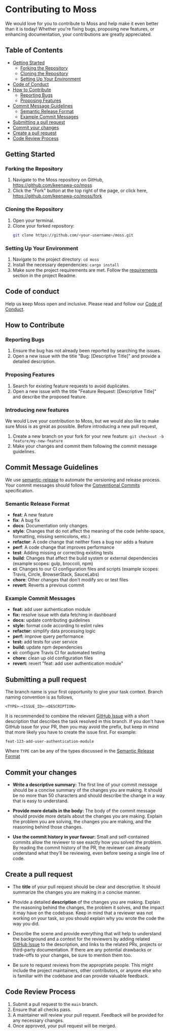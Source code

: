 # Contributing to Moss

We would love for you to contribute to Moss and help make it even better than it is today! Whether you're fixing bugs,
proposing new features, or enhancing documentation, your contributions are greatly appreciated.

## Table of Contents

- [Getting Started](#getting-started)
  - [Forking the Repository](#forking-the-repository)
  - [Cloning the Repository](#cloning-the-repository)
  - [Setting Up Your Environment](#setting-up-your-environment)
- [Code of Conduct](#code-of-conduct)
- [How to Contribute](#how-to-contribute)
  - [Reporting Bugs](#reporting-bugs)
  - [Proposing Features](#proposing-features)
- [Commit Message Guidelines](#commit-message-guidelines)
  - [Semantic Release Format](#semantic-release-format)
  - [Example Commit Messages](#example-commit-messages)
- [Submitting a pull request](#submitting-a-pull-request)
- [Commit your changes](#commit-your-changes)
- [Create a pull request](#create-a-pull-request)
- [Code Review Process](#code-review-process)

## Getting Started

### Forking the Repository

1. Navigate to the Moss repository on GitHub, <https://github.com/keenawa-co/moss>
2. Click the "Fork" button at the top right of the page, or click here, <https://github.com/keenawa-co/moss/fork>

### Cloning the Repository

1. Open your terminal.
2. Clone your forked repository:
   ```bash
   git clone https://github.com/<your-username>/moss.git
   ```

### Setting Up Your Environment

1. Navigate to the project directory: `cd moss`
2. Install the necessary dependencies: `cargo install`
3. Make sure the project requirements are met. Follow the [requirements](README.md#requirements) section in the project
   Readme.

## Code of conduct

Help us keep Moss open and inclusive. Please read and follow our [Code of Conduct](/CODE_OF_CONDUCT.md).

## How to Contribute

### Reporting Bugs

1. Ensure the bug has not already been reported by searching the issues.
2. Open a new issue with the title "Bug: [Descriptive Title]" and provide a detailed description.

### Proposing Features

1. Search for existing feature requests to avoid duplicates.
2. Open a new issue with the title "Feature Request: [Descriptive Title]" and describe the proposed feature.

### Introducing new features

We would Love your contribution to Moss, but we would also like to make sure Moss is as great as possible. Before
introducing a new pull request,

1. Create a new branch on your fork for your new feature: `git checkout -b feature/my-new-feature`
2. Make your changes and commit them following the commit message guidelines.

## Commit Message Guidelines

We use [semantic-release](https://github.com/semantic-release/semantic-release) to automate the versioning and release
process. Your commit messages should follow
the [Conventional Commits](https://semantic-release.gitbook.io/semantic-release) specification.

### Semantic Release Format

- **feat**: A new feature
- **fix**: A bug fix
- **docs**: Documentation only changes
- **style**: Changes that do not affect the meaning of the code (white-space, formatting, missing semicolons, etc.)
- **refactor**: A code change that neither fixes a bug nor adds a feature
- **perf**: A code change that improves performance
- **test**: Adding missing or correcting existing tests
- **build**: Changes that affect the build system or external dependencies (example scopes: gulp, broccoli, npm)
- **ci**: Changes to our CI configuration files and scripts (example scopes: Travis, Circle, BrowserStack, SauceLabs)
- **chore**: Other changes that don't modify src or test files
- **revert**: Reverts a previous commit

### Example Commit Messages

- **feat:** add user authentication module
- **fix:** resolve issue with data fetching in dashboard
- **docs:** update contributing guidelines
- **style:** format code according to eslint rules
- **refactor:** simplify data processing logic
- **perf:** improve query performance
- **test:** add tests for user service
- **build:** update npm dependencies
- **ci:** configure Travis CI for automated testing
- **chore:** clean up old configuration files
- **revert:** revert "feat: add user authentication module"

## Submitting a pull request

The branch name is your first opportunity to give your task context. Branch naming convention is as follows,

`<TYPE>-<ISSUE_ID>-<DESCRIPTION>`

It is recommended to combine the relevant [GitHub Issue](https://github.com/keenawa-co/moss/issues) with a short
description that describes the task resolved in this branch. If you don't have GitHub issue for your PR, then you may
avoid the prefix, but keep in mind that more likely you have to create the issue first. For example:

```
feat-123-add-user-authentication-module
```

Where `TYPE` can be any of the types discussed in the [Semantic Release Format](#semantic-release-format)

## Commit your changes

- **Write a descriptive summary:** The first line of your commit message should be a concise summary of the changes you
  are making. It should be no more than 50 characters and should describe the change in a way that is easy to
  understand.

- **Provide more details in the body:** The body of the commit message should provide more details about the changes you
  are making. Explain the problem you are solving, the changes you are making, and the reasoning behind those changes.

- **Use the commit history in your favour:** Small and self-contained commits allow the reviewer to see exactly how you
  solved the problem. By reading the commit history of the PR, the reviewer can already understand what they'll be
  reviewing, even before seeing a single line of code.

## Create a pull request

- The **title** of your pull request should be clear and descriptive. It should summarize the changes you are making in
  a concise manner.

- Provide a detailed **description** of the changes you are making. Explain the reasoning behind the changes, the
  problem it solves, and the impact it may have on the codebase. Keep in mind that a reviewer was not working on your
  task, so you should explain why you wrote the code the way you did.

- Describe the scene and provide everything that will help to understand the background and a context for the reviewers
  by adding related [GitHub Issue](https://github.com/keenawa-co/moss/issues) to the description, and links to the
  related PRs, projects or third-party documentation. If there are any potential drawbacks or trade-offs to your
  changes, be sure to mention them too.

- Be sure to request reviews from the appropriate people. This might include the project maintainers, other
  contributors, or anyone else who is familiar with the codebase and can provide valuable feedback.

## Code Review Process

1. Submit a pull request to the `main` branch.
2. Ensure that all checks pass.
3. A maintainer will review your pull request. Feedback will be provided for any necessary changes.
4. Once approved, your pull request will be merged.
